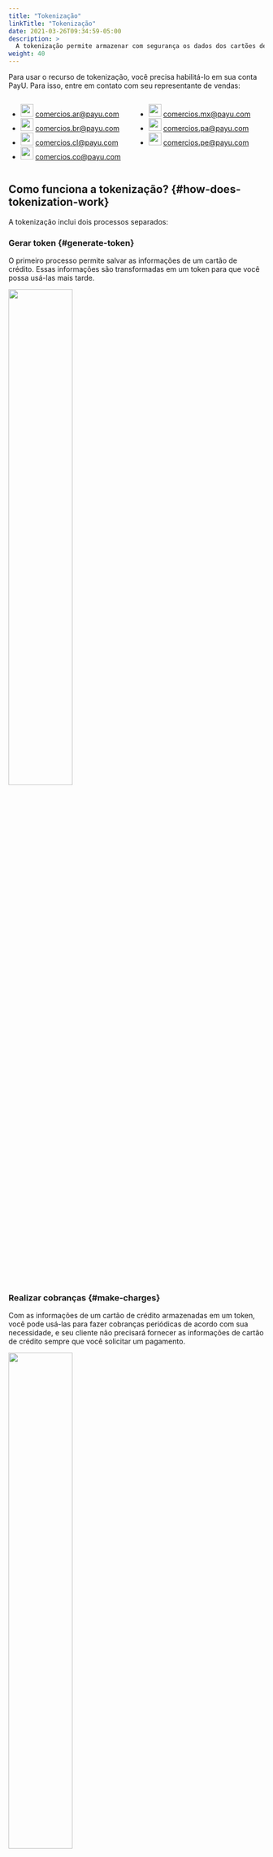 ```yaml
---
title: "Tokenização"
linkTitle: "Tokenização"
date: 2021-03-26T09:34:59-05:00
description: >
  A tokenização permite armazenar com segurança os dados dos cartões de crédito de seus clientes por meio da criação de um token. Este token permite que você faça cobranças regulares ou implemente o _pagamento em 1 clique_, seguindo os padrões de segurança PCI DSS (Payment Card Industry Data Security Standard) para lidar com dados de cartão de crédito.
weight: 40
---
```


Para usar o recurso de tokenização, você precisa habilitá-lo em sua conta PayU. Para isso, entre em contato com seu representante de vendas:

<div style="display: flex;">
  <div style="float: left;width: 50%;">
    <ul>
      <li><img src="/assets/Argentina.png" width="25px"/> <a href="comercios.ar@payu.com">comercios.ar@payu.com</a></li>
      <li><img src="/assets/Brasil.png" width="25px"/> <a href="comercios.br@payu.com">comercios.br@payu.com</a></li>
      <li><img src="/assets/Chile.png" width="25px"/> <a href="comercios.cl@payu.com">comercios.cl@payu.com</a></li>
      <li><img src="/assets/Colombia.png" width="25px"/> <a href="comercios.co@payu.com">comercios.co@payu.com</a></li>
    </ul>
  </div>
  <div style="float: left;width: 50%;">
    <ul>
      <li><img src="/assets/Mexico.png" width="25px"/> <a href="comercios.mx@payu.com">comercios.mx@payu.com</a></li>
      <li><img src="/assets/Panama.png" width="25px"/> <a href="comercios.pa@payu.com">comercios.pa@payu.com</a></li>
      <li><img src="/assets/Peru.png" width="25px"/> <a href="comercios.pe@payu.com">comercios.pe@payu.com</a></li>
    </ul>
  </div>
</div>

## Como funciona a tokenização? {#how-does-tokenization-work} 
A tokenização inclui dois processos separados:

### Gerar token {#generate-token}
O primeiro processo permite salvar as informações de um cartão de crédito. Essas informações são transformadas em um token para que você possa usá-las mais tarde.

<img src="/assets/Tokenization/tokenizacion1-pt.png" width="50%"/>

### Realizar cobranças {#make-charges}
Com as informações de um cartão de crédito armazenadas em um token, você pode usá-las para fazer cobranças periódicas de acordo com sua necessidade, e seu cliente não precisará fornecer as informações de cartão de crédito sempre que você solicitar um pagamento.

<img src="/assets/Tokenization/tokenizacion2-pt.png" width="50%"/><br>

Além disso, o recurso de tokenização permite armazenar, remover ou cobrar vários cartões de crédito enviando um arquivo codificado em Base64.

## O que acontece agora? {#whats-next}
A integração com este recurso pode ser feita com um dos nossos tipos de integração:

* [Para integrações API, consulte este tópico]({{< ref "Tokenization-API.md" >}})
* [Para integrações SDK, consulte este tópico]({{< ref "TokenizationSDK.md" >}})
